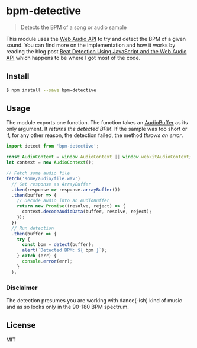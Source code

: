 # bpm-detective

> Detects the BPM of a song or audio sample

This module uses the [Web Audio API](https://developer.mozilla.org/en-US/docs/Web/API/Web_Audio_API) to try and detect the BPM of a given sound. You can find more on the implementation and how it works by reading the blog post [Beat Detection Using JavaScript and the Web Audio API](http://tech.beatport.com/2014/web-audio/beat-detection-using-web-audio/) which happens to be where I got most of the code.

## Install

```bash
$ npm install --save bpm-detective
```

## Usage

The module exports one function. The function takes an [AudioBuffer](https://developer.mozilla.org/en-US/docs/Web/API/AudioBuffer) as its only argument. It *returns the detected BPM*. If the sample was too short or if, for any other reason, the detection failed, the method *throws an error*.

```javascript
import detect from 'bpm-detective';

const AudioContext = window.AudioContext || window.webkitAudioContext;
let context = new AudioContext();

// Fetch some audio file
fetch('some/audio/file.wav')
  // Get response as ArrayBuffer
  .then(response => response.arrayBuffer())
  .then(buffer => {
    // Decode audio into an AudioBuffer
    return new Promise((resolve, reject) => {
      context.decodeAudioData(buffer, resolve, reject);
    });
  })
  // Run detection
  .then(buffer => {
    try {
      const bpm = detect(buffer);
      alert(`Detected BPM: ${ bpm }`);
    } catch (err) {
      console.error(err);
    }
  );
```

### Disclaimer

The detection presumes you are working with dance(-ish) kind of music and as so looks only in the 90-180 BPM spectrum.

## License
MIT

